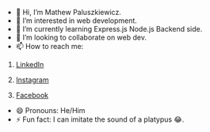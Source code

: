 - 👋 Hi, I’m Mathew Paluszkiewicz.
- 👀 I’m interested in web development.
- 🌱 I’m currently learning Express.js Node.js Backend side.
- 💞️ I’m looking to collaborate on web dev.
- 📫 How to reach me:
  
 1. [LinkedIn](https://www.linkedin.com/in/mateusz-paluszkiewicz-77a30b2ab/)
  
 2. [Instagram](https://www.instagram.com/paluch.7z/)
  
 3. [Facebook](https://www.facebook.com/mateusz.paluszkiewicz.96)
  
- 😄 Pronouns: He/Him
- ⚡ Fun fact: I can imitate the sound of a platypus 😂.

<!---
MatPaluch/MatPaluch is a ✨ special ✨ repository because its `README.md` (this file) appears on your GitHub profile.
You can click the Preview link to take a look at your changes.
--->

